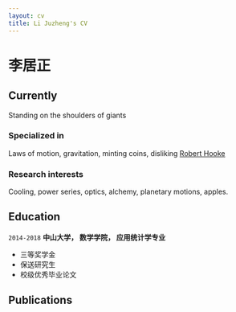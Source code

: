```yaml
---
layout: cv
title: Li Juzheng's CV
---
```

# 李居正


## Currently

Standing on the shoulders of giants

### Specialized in

Laws of motion, gravitation, minting coins, disliking [Robert Hooke](http://en.wikipedia.org/wiki/Robert_Hooke)


### Research interests

Cooling, power series, optics, alchemy, planetary motions, apples.


## Education
`2014-2018`
__中山大学， 数学学院， 应用统计学专业__

- 三等奖学金
- 保送研究生
- 校级优秀毕业论文


## Publications




